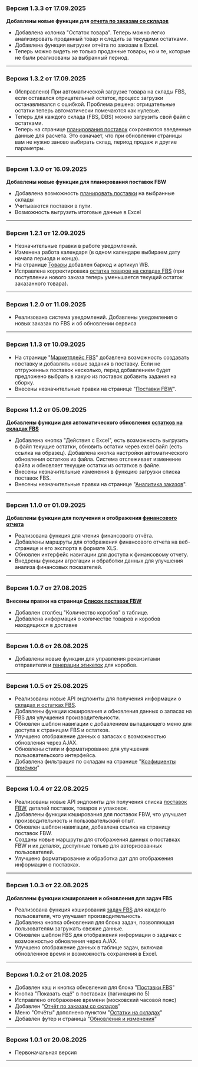 ###  Версия 1.3.3 от 17.09.2025
**Добавлены новые функции для [отчета по заказам со складов](/report/sales)**
* Добавлена колонка "Остаток товара". Теперь можно легко анализировать проданный товар и следить за текущими остатками.
* Добавлена функция выгрузки отчёта по заказам в Excel.
* Теперь можно видеть не только проданные товары, но и те, которые не были реализованы за выбранный период.
---
###  Версия 1.3.2 от 17.09.2025
* (Исправлено) При автоматической загрузке товара на склады FBS, если оставался отрицательный остаток, процесс загрузки останавливался с ошибкой. Проблема решена: отрицательные остатки теперь автоматически помечаются как нулевые.
* Теперь для каждого склада (FBS, DBS) можно загрузить свой файл с остатками.
* Теперь на странице [планирования поставок](/fbw/planning) сохраняются введенные данные для расчета. Это означает, что при обновлении страницы вам не нужно заново выбирать склад, период продаж и другие параметры.
---
###  Версия 1.3.0 от 16.09.2025
**Добавлены новые функции для планирования поставок FBW**
* Добавлена возможность [планировать поставки](/fbw/planning) на выбранные склады
* Учитываются поставки в пути.
* Возможность выгрузить итоговые данные в Excel
---
###  Версия 1.2.1 от 12.09.2025
* Незначительные правки в работе уведомлений.
* Изменена работа календаря (в одном календаре выбираем дату начала периода и конца).
* На странице [Товары](/products) добавлен баркод и артикул WB.
* Исправлена корректировака [остатка товаров на складах FBS](/fbs-stock) (при поступлении нового заказа теперь уменьшается текущий остаток заказанного товара). 
---
###  Версия 1.2.0 от 11.09.2025
* Реализована система уведомлений. Добавлены уведомления о новых заказах по FBS и об обновлении сервиса
---
###  Версия 1.1.3 от 10.09.2025
* На странице "[Маркетплейс FBS](/fbs)" добавлена возможность создавать поставку и добавлять новые задания в поставку. Если не отгруженных поставок несколько, перед добавлением будет предложено выбрать в какую из поставок добавить задания на сборку.  
* Внесены незначительные правки на странице "[Поставки FBW](/fbw)".
---
###  Версия 1.1.2 от 05.09.2025
**Добавлены функции для автоматического обновления [остатков на складах FBS](/fbs-stock)**
* Добавлена кнопка "Действия с Excel", есть возможность выгрузить в файл текущие остатки, обновить остатки через excel файл (есть ссылка на образец). Добавлена кнопка настройки автоматического обновления остатков из файла. Система отслеживает изменение файла и обновляет текущие остатки из остатков в файле.
* Внесены незначительные изменения в функцию загрузки списка поставок FBS.
* Внесены незначительные правки на странице "[Аналитика заказов](/orders)".
---
###  Версия 1.1.0 от 01.09.2025
**Добавлены функции для получения и отображения [финансового отчета](/report/finance)**
* Реализована функция для чтения финансового отчёта.
* Добавлены маршруты для отображения финансового отчета на веб-странице и его экспорта в формате XLS.
* Обновлен интерфейс навигации для доступа к финансовому отчету.
* Внедрены функции агрегации и обработки данных для улучшения анализа финансовых показателей.
---
###  Версия 1.0.7 от 27.08.2025
**Внесены правки на странице [Список поставок FBW](/fbw)**
* Добавлен столбец "Количество коробов" в таблице.
* Добавлена информация о количестве товаров и коробов находящихся в доставке
---
###  Версия 1.0.6 от 26.08.2025
* Добавлены новые функции для управления реквизитами отправителя и [генерации этикеток](/tools/labels) для коробов.
---
###  Версия 1.0.5 от 25.08.2025

* Реализованы новые API эндпоинты для получения информации о [складах и остатках FBS](/fbs-stock).
* Добавлены функции кэширования и обновления данных о запасах на FBS для улучшения производительности.
* Обновлен шаблон навигации с добавлением выпадающего меню для доступа к страницам FBS и остатков.
* Улучшено отображение данных о запасах с возможностью обновления через AJAX.
* Обновлены стили и форматирование для улучшения пользовательского интерфейса.
* Добавлена фильтрация по складам на странице "[Коэфициенты приёмки](/coefficients)"
---
###  Версия 1.0.4 от 22.08.2025
* Реализованы новые API эндпоинты для получения списка [поставок FBW](/fbw), деталей поставок, товаров и упаковок.
* Добавлены функции кэширования для поставок FBW, что улучшает производительность и пользовательский опыт.
* Обновлен шаблон навигации, добавлена ссылка на страницу поставок FBW.
* Созданы новые маршруты для отображения данных о поставках FBW и их деталях, доступные только для авторизованных пользователей.
* Улучшено форматирование и обработка дат для отображения информации о поставках.
---
###  Версия 1.0.3 от 22.08.2025
**Добавлены функции кэширования и обновления для задач FBS**
* Реализована функция кэширования [задач FBS](/fbs) для каждого пользователя, что улучшает производительность.
* Добавлена кнопка обновления для блока задач, позволяющая пользователям загружать свежие данные.
* Обновлен шаблон FBS для отображения информации о задачах с возможностью обновления через AJAX.
* Улучшено отображение данных в таблице задач, включая обновленное время и возможность сохранения в Excel.
---
### Версия 1.0.2 от 21.08.2025

*  Добавлен кэш и кнопка обновления для блока "[Поставки FBS](/fbs)"
*  Кнопка "Показать ещё" в поставках (пагинация по 5)
*  Исправлено отображение времени (московский часовой пояс)
*  Добавлен "[Отчёт по заказам со складов](/report/sales)"
*  Меню "Отчёты" дополнено пунктом "[Остатки на складах](/stocks)"
*  Добавлен футер и страница "[Обновления и изменения](/changelog)"

---

### Версия 1.0.1 от 20.08.2025

*  Первоначальная версия
---